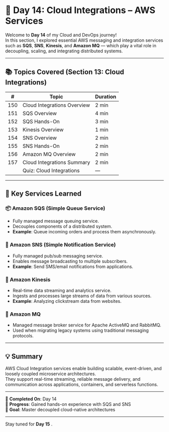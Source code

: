 # 📘 Day 14: Cloud Integrations – AWS Services

Welcome to **Day 14** of my Cloud and DevOps journey!  
In this section, I explored essential AWS messaging and integration services such as **SQS**, **SNS**, **Kinesis**, and **Amazon MQ** — which play a vital role in decoupling, scaling, and integrating distributed systems.

---

## 📚 Topics Covered (Section 13: Cloud Integrations)

| #   | Topic                              | Duration |
|-----|------------------------------------|----------|
| 150 | Cloud Integrations Overview        | 2 min    |
| 151 | SQS Overview                       | 4 min    |
| 152 | SQS Hands-On                       | 3 min    |
| 153 | Kinesis Overview                   | 1 min    |
| 154 | SNS Overview                       | 2 min    |
| 155 | SNS Hands-On                       | 2 min    |
| 156 | Amazon MQ Overview                 | 2 min    |
| 157 | Cloud Integrations Summary         | 2 min    |
|     | Quiz: Cloud Integrations           | —        |

---

## 🔧 Key Services Learned

### 📦 Amazon SQS (Simple Queue Service)
- Fully managed message queuing service.
- Decouples components of a distributed system.
- **Example**: Queue incoming orders and process them asynchronously.

### 📣 Amazon SNS (Simple Notification Service)
- Fully managed pub/sub messaging service.
- Enables message broadcasting to multiple subscribers.
- **Example**: Send SMS/email notifications from applications.

### 🔁 Amazon Kinesis
- Real-time data streaming and analytics service.
- Ingests and processes large streams of data from various sources.
- **Example**: Analyzing clickstream data from websites.

### 💬 Amazon MQ
- Managed message broker service for Apache ActiveMQ and RabbitMQ.
- Used when migrating legacy systems using traditional messaging protocols.

---

## 💡 Summary

AWS Cloud Integration services enable building scalable, event-driven, and loosely coupled microservice architectures.  
They support real-time streaming, reliable message delivery, and communication across applications, containers, and serverless functions.

---

📅 **Completed On**: Day 14  
🚀 **Progress**: Gained hands-on experience with SQS and SNS  
🎯 **Goal**: Master decoupled cloud-native architectures

---

Stay tuned for **Day 15** .

